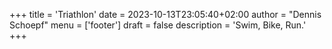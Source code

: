 +++
title = 'Triathlon'
date = 2023-10-13T23:05:40+02:00
author = "Dennis Schoepf"
menu = ['footer']
draft = false
description = 'Swim, Bike, Run.'
+++
